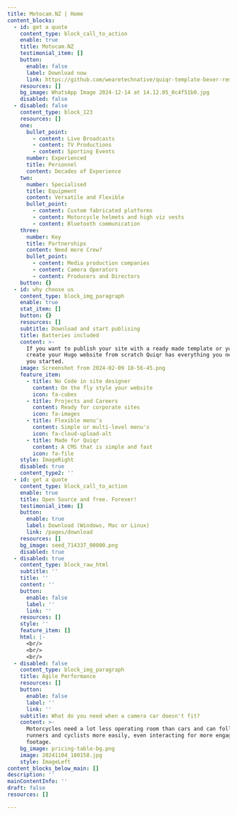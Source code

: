 ```yaml
---
title: Motocam.NZ | Home
content_blocks:
  - id: get a quote
    content_type: block_call_to_action
    enable: true
    title: Motocam.NZ
    testimonial_item: []
    button:
      enable: false
      label: Download now
      link: https://github.com/wearetechnative/quiqr-template-bexer-remix
    resources: []
    bg_image: WhatsApp Image 2024-12-14 at 14.12.05_0c4f51b0.jpg
    disabled: false
  - disabled: false
    content_type: block_123
    resources: []
    one:
      bullet_point:
        - content: Live Broadcasts
        - content: TV Productions
        - content: Sporting Events
      number: Experienced
      title: Personnel
      content: Decades of Experience
    two:
      number: Specialised
      title: Equipment
      content: Versatile and Flexible
      bullet_point:
        - content: Custom fabricated platforms
        - content: Motorcycle helmets and high viz vests
        - content: Bluetooth communication
    three:
      number: Key
      title: Partnerships
      content: Need more Crew?
      bullet_point:
        - content: Media production companies
        - content: Camera Operators
        - content: Producers and Directors
    button: {}
  - id: why choose us
    content_type: block_img_paragraph
    enable: true
    stat_item: []
    button: {}
    resources: []
    subtitle: Download and start publising
    title: Batteries included
    content: >-
      If you want to publish your site with a ready made template or you want to
      create your Hugo website from scratch Quiqr has everything you need to get
      you started.
    image: Screenshot from 2024-02-09 18-56-45.png
    feature_item:
      - title: No Code in site designer
        content: On the fly style your website
        icon: fa-cubes
      - title: Projects and Careers
        content: Ready for corporate sites
        icon: fa-images
      - title: Flexible menu's
        content: Simple or multi-level menu's
        icon: fa-cloud-upload-alt
      - title: Made for Quiqr
        content: A CMS that is simple and fast
        icon: fa-file
    style: ImageRight
    disabled: true
    content_type2: ''
  - id: get a quote
    content_type: block_call_to_action
    enable: true
    title: Open Source and free. Forever!
    testimonial_item: []
    button:
      enable: true
      label: Download (Windows, Mac or Linux)
      link: /pages/download
    resources: []
    bg_image: seed_714337_00000.png
    disabled: true
  - disabled: true
    content_type: block_raw_html
    subtitle: ''
    title: ''
    content: ''
    button:
      enable: false
      label: ''
      link: ''
    resources: []
    style: ''
    feature_item: []
    html: |-
      <br/>
      <br/>
      <br/>
  - disabled: false
    content_type: block_img_paragraph
    title: Agile Performance
    resources: []
    button:
      enable: false
      label: ''
      link: ''
    subtitle: What do you need when a camera car doesn't fit?
    content: >-
      Motorcycles need a lot less operating room than cars and can follow
      runners and cyclists more easily, even interacting for more engaging
      footage.
    bg_image: pricing-table-bg.png
    image: 20241104_180158.jpg
    style: ImageLeft
content_blocks_below_main: []
description: ''
mainContentInfo: ''
draft: false
resources: []

---
```


























































































































































































































































